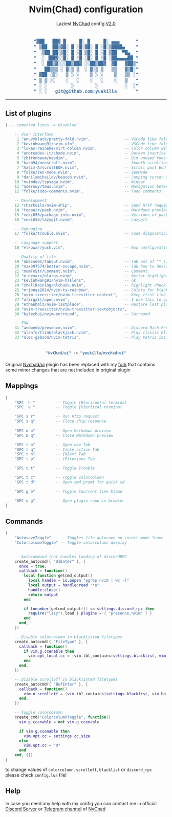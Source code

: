 <h1 align="center">Nvim(Chad) configuration</h1>
<p align="center">
    Laziest 
    <a href="https://github.com/NvChad/NvChad">NvChad</a>
    config 
    <a href="https://yuukilla.github.io">V2.0</a>
<p>

<h3 align="center">

```lua

"▓██   ██▓ █     █░ █     █░ ▄▄▄      "
" ▒██  ██▒▓█░ █ ░█░▓█░ █ ░█░▒████▄    "
"  ▒██ ██░▒█░ █ ░█ ▒█░ █ ░█ ▒██  ▀█▄  "
"  ░ ▐██▓░░█░ █ ░█ ░█░ █ ░█ ░██▄▄▄▄██ "
"  ░ ██▒▓░░░██▒██▓ ░░██▒██▓  ▓█   ▓██▒"
"   ██▒▒▒ ░ ▓░▒ ▒  ░ ▓░▒ ▒   ▒▒   ▓▒█░"
" ▓██ ░▒░   ▒ ░ ░    ▒ ░ ░    ▒   ▒▒ ░"
" ▒ ▒ ░░    ░   ░    ░   ░    ░   ▒   "
" ░ ░         ░        ░          ░  ░"
" ░ ░   git@github.com:yuukilla       "

```
<hr>
</h3>

## List of plugins
```lua
{ -- comented lines -> disabled

    -- User Interface 
     1 "anuvyklack/pretty-fold.nvim",               -- VSCode like folding
     2 "kevinhwang91/nvim-ufo",                     -- VSCode like folding x2
     3 "lukas-reineke/virt-column.nvim",            -- Color column with custom content
     4 "andreadev-it/shade.nvim",                   -- Darken inactive buffers
     5 "zbirenbaum/neodim",                         -- Dim unused functions variables etc
     6 "karb94/neoscroll.nvim",                     -- Smooth scrolling
     7 "Aasim-A/scrollEOF.nvim",                    -- Scroll past End of file
     8 "folke/zen-mode.nvim",                       -- ZenMode
     9 "danilamihailov/beacon.nvim",                -- Jumping cursor animation
    10 "nvimdev/lspsaga.nvim",                      -- Winbar.
    11 "aserowy/tmux.nvim",                         -- Navigation between nvim and tmux panes
    12 "folke/todo-comments.nvim",                  -- Todo comments.

    -- Development
    13 "charkuils/nvim-ship",                       -- Send HTTP request just like in postman
    14 "toppair/peek.nvim",                         -- Markdown preview plugin
    15 "vuki656/package-info.nvim",                 -- Versions of packages in package.json
    16 "vuki656/lazygit.nvim",                      -- Lazygit

    -- Debugging
    17 "folke/trouble.nvim",                        -- Code diagnostics

    -- Language support
    18 "elkowar/yuck.vim",                          -- Eww configuration language

    -- Quality of life
    19 "abecodes/tabout.nvim",                      -- Tab out of "" () [] {} etc.
    20 "max397574/better-escape.nvim",              -- idk how to describe
    21 "numToStr/Comment.nvim",                     -- Comment.
    22 "m-demare/hlargs.nvim",                      -- better highlighting of args
    23 "kevinhwang91/nvim-hlslens",                 -- ok
    24 "shellRaining/hlchunk.nvim",                 -- highlight chuck of code (makes folds look cleaner)
    25 "mrjones2014/nvim-ts-rainbow",               -- Colors for blankline
    26 "nvim-treesitter/nvim-treesitter-context",   -- Keep first line of function, class etc on top
    27 "ofirgall/open.nvim",                        -- I use this to open plugin repos from plugins.lua
    28 "ethanholz/nvim-lastplace",                  -- Restore last place of cursor
    29 "nvim-treesitter/nvim-treesitter-textobjects",
    30 "kylechui/nvim-surround",                    -- Surround

    -- FUN
    31 "andweeb/presence.nvim",                     -- Discord Rich Presence
    32 "alanfortlink/blackjack.nvim",               -- Play classic blackjack inside neovim
    33 "alec-gibson/nvim-tetris",                   -- Play tetris inside neovim
 
```

<h4 align="center">

```lua
"NvChad/ui" -> "yuukilla/nvchad-ui"
```

</h4>
Original
<a href="https://github.com/NvChad/ui">Nvchad/ui</a>
plugin has been replaced with my
<a href="https://github.com/yuukilla/nvchad-ui">fork</a>
that contains some minor changes that are not included in original plugin


## Mappings
```lua
{
    "SPC  h "         -- Toggle [H]orizontal terminal
    "SPC  v "         -- Toggle [V]ertical terminal

    "SPC s r"         -- Run Http request
    "SPC s q"         -- Close ship response
    
    "SPC m o"         -- Open Markdown preview
    "SPC m q"         -- Close Markdown preview

    "SPC t o"         -- Open new Tab
    "SPC t q"         -- Close active Tab
    "SPC t n"         -- [N]ext Tab
    "SPC t p"         -- [P]revious Tab

    "SPC t t"         -- Toggle Trouble

    "SPC t c"         -- Toggle colorcolumn
    "SPC t d"         -- Open cmd promt for quick cd

    "SPC g b"         -- Toggle Cuurrent line blame

    "SPC o g"         -- Open plugin repo in browser
}
```

## Commands 
```lua
{
    "AutosaveToggle"    -- Toggles file autosave on insert mode leave
    "ColorcolumnToggle" -- Toggle colorcolumn display

   
    -- Autocommand that handles loading of discordRPC
    create_autocmd({ "UIEnter" }, {
      once = true,
      callback = function()
        local function getcmd_output()
          local handle = io.popen "pgrep nvim | wc -l"
          local output = handle:read "*a"
          handle:close()
          return output
        end

        if tonumber(getcmd_output()) == settings.discord_rpc then
          require("lazy").load { plugins = { "presence.nvim" } }
        end
      end,
    })

    -- Disable colorcolumn in blacklisted filetypes
    create_autocmd({ "FileType" }, {
      callback = function()
        if vim.g.ccenable then
          vim.opt_local.cc = (vim.tbl_contains(settings.blacklist, vim.bo.ft) and "0" or settings.cc_size)
        end
      end,
    })

    -- Disable scrolloff in blacklisted filetypes
    create_autocmd({ "BufEnter" }, {
      callback = function()
        vim.o.scrolloff = (vim.tbl_contains(settings.blacklist, vim.bo.ft) and 0 or settings.so_size)
      end,
    })

    -- Toggle colorcolumn
    create_cmd("ColorcolumnToggle", function()
      vim.g.ccenable = not vim.g.ccenable

      if vim.g.ccenable then
        vim.opt.cc = settings.cc_size
      else
        vim.opt.cc = "0"
      end
    end, {})
}
```

to change values of `colorcolumn`, `scrolloff`, `blacklist` or `discord_rpc` please check `config.lua` file!

## Help
In case you need any help with my config you can contact me in official
<a href="https://discord.com/invite/gADmkJb9Fb">Discord Server</a> or 
<a href="https://t.me/nvchad_tg">Telegram channel</a> of <a href="https://nvchad.com">NvChad</a>
